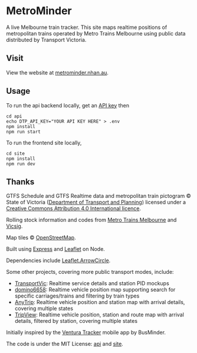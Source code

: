 # MetroMinder

A live Melbourne train tracker. This site maps realtime positions of metropolitan trains operated by Metro Trains Melbourne using public data distributed by Transport Victoria.

## Visit

View the website at [metrominder.nhan.au](https://metrominder.nhan.au).

## Usage

To run the api backend locally, get an [API key](https://data-exchange.vicroads.vic.gov.au/) then
```
cd api
echo DTP_API_KEY="YOUR API KEY HERE" > .env
npm install
npm run start
```

To run the frontend site locally,
```
cd site
npm install
npm run dev
```

## Thanks

GTFS Schedule and GTFS Realtime data and metropolitan train pictogram © State of Victoria ([Department of Transport and Planning](https://opendata.transport.vic.gov.au/organization/public-transport)) licensed under a [Creative Commons Attribution 4.0 International licence](https://creativecommons.org/licenses/by/4.0).

Rolling stock information and codes from [Metro Trains Melbourne](https://cmsportal.metrotrains.com.au/docnum.aspx?id=A8520) and [Vicsig](https://vicsig.net/suburban/fleet).

Map tiles © [OpenStreetMap](https://openstreetmap.org/copyright).

Built using [Express](http://expressjs.com) and [Leaflet](https://leafletjs.com) on Node.

Dependencies include [Leaflet.ArrowCircle](https://github.com/nhtnhanbn/metrominder/tree/main/site/src/leaflet-arrowcircle).

Some other projects, covering more public transport modes, include:
- [TransportVic](https://transportvic.me): Realtime service details and station PID mockups
- [domino6658](https://home.domino6658.xyz/trains): Realtime vehicle position map supporting search for specific carriages/trains and filtering by train types
- [AnyTrip](https://anytrip.com.au/region/vic): Realtime vehicle position and station map with arrival details, covering multiple states
- [TripView](https://tripview.com.au): Realtime vehicle position, station and route map with arrival details, filtered by station, covering multiple states

Initially inspired by the [Ventura Tracker](https://venturabus.com.au/live-tracking) mobile app by BusMinder.

The code is under the MIT License: [api](api/LICENSE) and [site](site/LICENSE).
